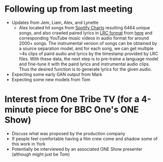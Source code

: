 # Following up from last meeting

* Updates from Jem, Liam, Alex, and Lynette
  * Alex located hit songs from [Spotify Charts](https://spotifycharts.com/regional/gb/daily/latest) resulting 6464 unique songs, and also crawled paired lyrics in [LRC format](https://en.wikipedia.org/wiki/LRC_(file_format)) from [here](https://www.rentanadviser.com/en/subtitles/subtitles4songs.aspx) and corresponding YouTube music videos in audio format for around 2000+ songs. The instrumental version of songs can be obtained by a source separation model, and for each song, we can get multiple ~4s clips of paird audio and lyrics by the timestamp provided by LRC files. With these data, the next step is to pre-traine a language model and fine-tune it with the paird lyrics and instrumental audio clips. Thus the desired function is to generate lyrics for the given audio.
* Expecting some early GAN output from Mark
* Expecting some new models from Tom

# Interest from One Tribe TV (for a 4-minute piece for BBC One's ONE Show)

* Discuss what was proposed by the production company
* If people feel comfortable having a film crew come and shadow some of this work in York
* Potentially be interviewed by an associated ONE Show presenter (although might just be Tom)
